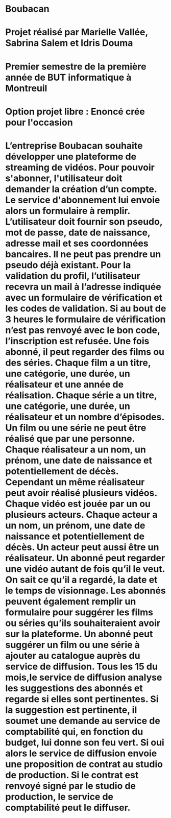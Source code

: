 # Boubacan

# Projet réalisé par Marielle Vallée, Sabrina Salem et Idris Douma
# Premier semestre de la première année de BUT informatique à Montreuil

# Option projet libre : Enoncé crée pour l'occasion

# L’entreprise Boubacan souhaite développer une plateforme de streaming de vidéos. Pour pouvoir s'abonner, l'utilisateur doit demander la création d’un compte. Le service d'abonnement lui envoie alors un formulaire à remplir. L’utilisateur doit fournir son pseudo, mot de passe, date de naissance, adresse mail et ses coordonnées bancaires. Il ne peut pas prendre un pseudo déjà existant. Pour la validation du profil, l’utilisateur recevra un mail à l’adresse indiquée avec un formulaire de vérification et les codes de validation. Si au bout de 3 heures le formulaire de vérification n’est pas renvoyé avec le bon code, l’inscription est refusée. Une fois abonné, il peut regarder des films ou des séries. Chaque film a un titre, une catégorie, une durée, un réalisateur et une année de réalisation. Chaque série a un titre, une catégorie, une durée, un réalisateur et un nombre d’épisodes. Un film ou une série ne peut être réalisé que par une personne. Chaque réalisateur a un nom, un prénom, une date de naissance et potentiellement de décès. Cependant un même réalisateur peut avoir réalisé plusieurs vidéos. Chaque vidéo est jouée par un ou plusieurs acteurs. Chaque acteur a un nom, un prénom, une date de naissance et potentiellement de décès. Un acteur peut aussi être un réalisateur. Un abonné peut regarder une vidéo autant de fois qu’il le veut. On sait ce qu’il a regardé, la date et le temps de visionnage. Les abonnés peuvent également remplir un formulaire pour suggérer les films ou séries qu’ils souhaiteraient avoir sur la plateforme.  Un abonné peut suggérer un film ou une série à ajouter au catalogue auprès du service de diffusion. Tous les 15 du mois,le service de diffusion analyse les suggestions des abonnés et regarde si elles sont pertinentes. Si la suggestion est pertinente, il soumet une demande au service de comptabilité qui, en fonction du budget, lui donne son feu vert. Si oui alors le service de diffusion envoie une proposition de contrat au studio de production. Si le contrat est renvoyé signé par le studio de production, le service de comptabilité peut le diffuser.
	
